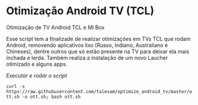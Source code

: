 # Otimização Android TV (TCL)
Otimização de TV Android TCL e Mi Box

Esse script tem a finalizade de realizar otimizações em TVs TCL que rodam Android, removendo aplicativos lixo (Russo, Indiano, Australiano e Chineses), dentre outros que só estão presente na TV para deixar ela mais inchada e lerda. Também realiza a instalação de um novo Laucher otimizado e alguns apps.

*Executar e rodar o script*

`curl -s https://raw.githubusercontent.com/talesam/optimize_android_tv/master/ott.sh -o ott.sh; bash ott.sh`

